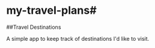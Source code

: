 # my-travel-plans# 

##Travel Destinations

A simple app to keep track of destinations I'd like to visit.
